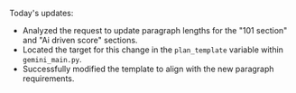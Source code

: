 Today's updates:

- Analyzed the request to update paragraph lengths for the "101 section" and "Ai driven score" sections.
- Located the target for this change in the `plan_template` variable within `gemini_main.py`.
- Successfully modified the template to align with the new paragraph requirements.